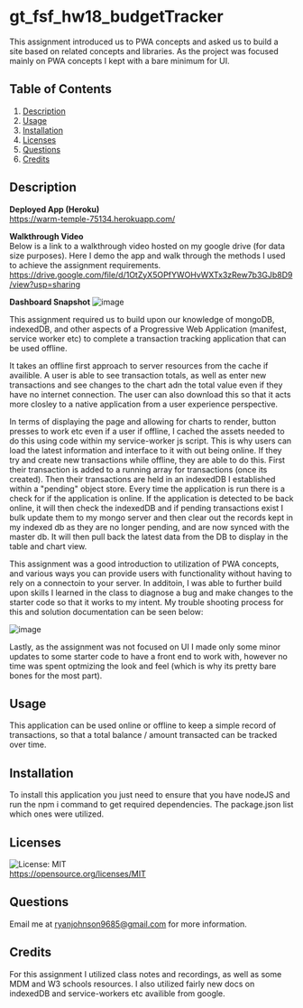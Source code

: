 # gt_fsf_hw18_budgetTracker
This assignment introduced us to PWA concepts and asked us to build a site based on related concepts and libraries. As the project was focused mainly on PWA concepts I kept with a bare minimum for UI. 
## Table of Contents
1. [Description](#Description)
3. [Usage](#Usage)
4. [Installation](#Installation)
5. [Licenses](#Licenses)
6. [Questions](#Questions)
7. [Credits](#Credits)

## Description
**Deployed App (Heroku)**      
https://warm-temple-75134.herokuapp.com/

**Walkthrough Video**       
Below is a link to a walkthrough video hosted on my google drive (for data size purposes). Here I demo the app and walk through the methods I used to achieve the assignment requirements. 
  https://drive.google.com/file/d/1OtZyX5OPfYWOHvWXTx3zRew7b3GJb8D9/view?usp=sharing


**Dashboard Snapshot** 
![image](https://user-images.githubusercontent.com/72420733/115616104-c9050480-a2bd-11eb-882d-ea164d7c11a3.png)



This assignment required us to build upon our knowledge of mongoDB, indexedDB, and other aspects of a Progressive Web Application (manifest, service worker etc) to complete a transaction tracking application that can be used offline. 

It takes an offline first approach to server resources from the cache if availible. A user is able to see transaction totals, as well as enter new transactions and see changes to the chart adn the total value even if they have no internet connection. The user can also download this so that it acts more closley to a native application from a user experience perspective.

In terms of displaying the page and allowing for charts to render, button presses to work etc even if a user if offline, I cached the assets needed to do this using code within my service-worker js script. This is why users can load the latest information and interface to it with out being online. If they try and create new transactions while offline, they are able to do this. First their transaction is added to a running array for transactions (once its created). Then their transactions are held in an indexedDB I established within a "pending" object store. Every time the application is run there is a check for if the application is online. If the application is detected to be back online, it will then check the indexedDB and if pending transactions exist I bulk update them to my mongo server and then clear out the records kept in my indexed db as they are no longer pending, and are now synced with the master db. It will then pull back the latest data from the DB to display in the table and chart view. 

This assignment was a good introduction to utilization of PWA concepts, and various ways you can provide users with functionality without having to rely on a connectoin to your server. In additoin, I was able to further build upon skills I learned in the class to diagnose a bug and make changes to the starter code so that it works to my intent. My trouble shooting process for this and solution documentation can be seen below:

![image](https://user-images.githubusercontent.com/72420733/115615864-7cb9c480-a2bd-11eb-8366-a456ef77a645.png)

Lastly, as the assignment was not focused on UI I made only some minor updates to some starter code to have a front end to work with, however no time was spent optmizing the look and feel (which is why its pretty bare bones for the most part). 

## Usage
This application can be used online or offline to keep a simple record of transactions, so that a total balance / amount transacted can be tracked over time. 

## Installation
To install this application you just need to ensure that you have nodeJS and run the npm i command to get required dependencies. The package.json list which ones were utilized.

## Licenses
![License: MIT](https://img.shields.io/badge/License-MIT-yellow.svg)  
https://opensource.org/licenses/MIT

## Questions
Email me at ryanjohnson9685@gmail.com for more information.

## Credits
For this assignment I utilized class notes and recordings, as well as some MDM and W3 schools resources. I also utilized fairly new docs on indexedDB and service-workers etc availible from google.

